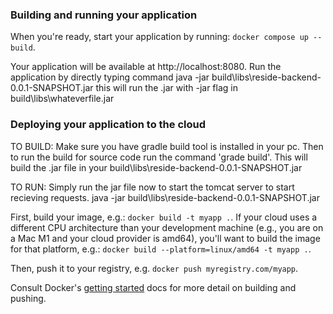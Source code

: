 ### Building and running your application

When you're ready, start your application by running:
`docker compose up --build`.

Your application will be available at http://localhost:8080.
Run the application by directly typing command java -jar build\libs\reside-backend-0.0.1-SNAPSHOT.jar this will run the .jar with -jar flag in build\libs\whateverfile.jar


### Deploying your application to the cloud

TO BUILD:
Make sure you have gradle build tool is installed in your pc.
Then to run the build for source code run the command 'grade build'.
This will build the .jar file in your build\libs\reside-backend-0.0.1-SNAPSHOT.jar

TO RUN:
Simply run the jar file now to start the tomcat server to start recieving requests.
java -jar build\libs\reside-backend-0.0.1-SNAPSHOT.jar

First, build your image, e.g.: `docker build -t myapp .`.
If your cloud uses a different CPU architecture than your development
machine (e.g., you are on a Mac M1 and your cloud provider is amd64),
you'll want to build the image for that platform, e.g.:
`docker build --platform=linux/amd64 -t myapp .`.

Then, push it to your registry, e.g. `docker push myregistry.com/myapp`.

Consult Docker's [getting started](https://docs.docker.com/go/get-started-sharing/)
docs for more detail on building and pushing.
